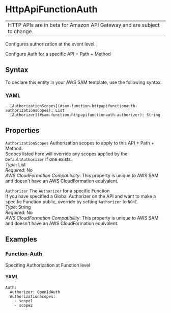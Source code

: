 # HttpApiFunctionAuth<a name="sam-property-function-httpapifunctionauth"></a>


|  | 
| --- |
| HTTP APIs are in beta for Amazon API Gateway and are subject to change\. | 

Configures authorization at the event level\.

Configure Auth for a specific API \+ Path \+ Method

## Syntax<a name="sam-property-function-httpapifunctionauth-syntax"></a>

To declare this entity in your AWS SAM template, use the following syntax:

### YAML<a name="sam-property-function-httpapifunctionauth-syntax.yaml"></a>

```
  [AuthorizationScopes](#sam-function-httpapifunctionauth-authorizationscopes): List
  [Authorizer](#sam-function-httpapifunctionauth-authorizer): String
```

## Properties<a name="sam-property-function-httpapifunctionauth-properties"></a>

 `AuthorizationScopes`   <a name="sam-function-httpapifunctionauth-authorizationscopes"></a>
Authorization scopes to apply to this API \+ Path \+ Method\.  
Scopes listed here will override any scopes applied by the `DefaultAuthorizer` if one exists\.  
*Type*: List  
*Required*: No  
*AWS CloudFormation Compatibility*: This property is unique to AWS SAM and doesn't have an AWS CloudFormation equivalent\.

 `Authorizer`   <a name="sam-function-httpapifunctionauth-authorizer"></a>
The `Authorizer` for a specific Function  
If you have specified a Global Authorizer on the API and want to make a specific Function public, override by setting `Authorizer` to `NONE`\.  
*Type*: String  
*Required*: No  
*AWS CloudFormation Compatibility*: This property is unique to AWS SAM and doesn't have an AWS CloudFormation equivalent\.

## Examples<a name="sam-property-function-httpapifunctionauth--examples"></a>

### Function\-Auth<a name="sam-property-function-httpapifunctionauth--examples--function-auth"></a>

Specifing Authorization at Function level

#### YAML<a name="sam-property-function-httpapifunctionauth--examples--function-auth--yaml"></a>

```
Auth:
  Authorizer: OpenIdAuth
  AuthorizationScopes:
    - scope1
    - scope2
```